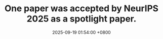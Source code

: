 ---
title: "One paper was accepted by NeurIPS 2025 as a spotlight paper."
date: 2025-09-19 01:54:00 +0800
---